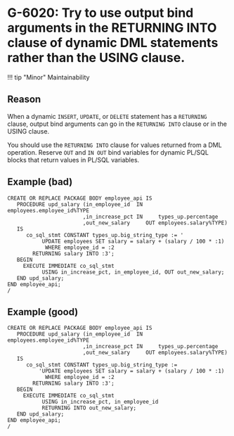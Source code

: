 # G-6020: Try to use output bind arguments in the RETURNING INTO clause of dynamic DML statements rather than the USING clause. 

!!! tip "Minor"
    Maintainability

## Reason

When a dynamic `INSERT`, `UPDATE`, or `DELETE` statement has a `RETURNING` clause, output bind arguments can go in the `RETURNING INTO` clause or in the USING clause.

You should use the `RETURNING INTO` clause for values returned from a DML operation. Reserve `OUT` and `IN OUT` bind variables for dynamic PL/SQL blocks that return values in PL/SQL variables.


## Example (bad)

```
CREATE OR REPLACE PACKAGE BODY employee_api IS
   PROCEDURE upd_salary (in_employee_id  IN     employees.employee_id%TYPE
                        ,in_increase_pct IN     types_up.percentage
                        ,out_new_salary     OUT employees.salary%TYPE)
   IS
      co_sql_stmt CONSTANT types_up.big_string_type := '
           UPDATE employees SET salary = salary + (salary / 100 * :1) 
            WHERE employee_id = :2
        RETURNING salary INTO :3';
   BEGIN
     EXECUTE IMMEDIATE co_sql_stmt
           USING in_increase_pct, in_employee_id, OUT out_new_salary;
   END upd_salary;
END employee_api;
/
```

## Example (good)

```
CREATE OR REPLACE PACKAGE BODY employee_api IS
   PROCEDURE upd_salary (in_employee_id  IN     employees.employee_id%TYPE
                        ,in_increase_pct IN     types_up.percentage
                        ,out_new_salary     OUT employees.salary%TYPE)
   IS
      co_sql_stmt CONSTANT types_up.big_string_type := 
          'UPDATE employees SET salary = salary + (salary / 100 * :1) 
            WHERE employee_id = :2
        RETURNING salary INTO :3';
   BEGIN
     EXECUTE IMMEDIATE co_sql_stmt
           USING in_increase_pct, in_employee_id
           RETURNING INTO out_new_salary;
   END upd_salary;
END employee_api;
/
```
